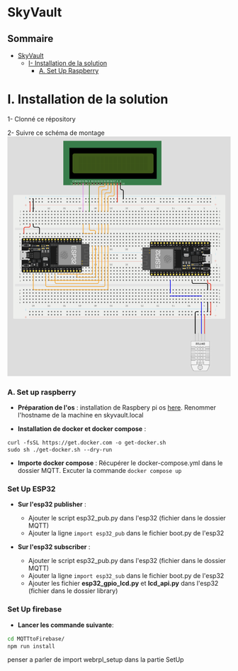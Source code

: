 # SkyVault

## Sommaire

- [SkyVault](#SkyVault)
  - [I- Installation de la solution](#i-installation-de-la-solution)
    - [A. Set Up Raspberry](#a-set-up-raspberry)
# I. Installation de la solution

1- Clonné ce répository

2- Suivre ce schéma de montage ![schéma installation](img/schema_montage.png)

### A. Set up raspberry
- **Préparation de l'os** : installation de Raspbery pi os [here](https://www.raspberrypi.com/software/). Renommer l'hostname de la machine en skyvault.local        

- **Installation de docker et docker compose** : 
```
curl -fsSL https://get.docker.com -o get-docker.sh
sudo sh ./get-docker.sh --dry-run
```
- **Importe docker compose** : Récupérer le docker-compose.yml dans le dossier MQTT. Excuter la commande ``` docker compose up ```

### Set Up ESP32
- **Sur l'esp32 publisher** :
  - Ajouter le script esp32_pub.py dans l'esp32 (fichier dans le dossier MQTT)
  - Ajouter la ligne ```import esp32_pub``` dans le fichier boot.py de l'esp32

- **Sur l'esp32 subscriber** :
  - Ajouter le script esp32_pub.py dans l'esp32 (fichier dans le dossier MQTT)
  - Ajouter la ligne ```import esp32_sub``` dans le fichier boot.py de l'esp32
  - Ajouter les fichier **esp32_gpio_lcd.py** et **lcd_api.py** dans l'esp32 (fichier dans le dossier library)

### Set Up firebase
- **Lancer les commande suivante**: 

```bash
cd MQTTtoFirebase/
npm run install
```

penser a parler de import webrpl_setup dans la partie SetUp
